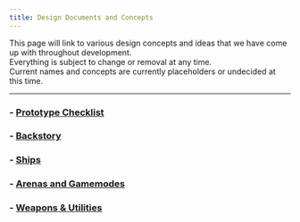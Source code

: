 ```yaml
---
title: Design Documents and Concepts
---
```

This page will link to various design concepts and ideas that we have come up with throughout development.  
Everything is subject to change or removal at any time.  
Current names and concepts are currently placeholders or undecided at this time.

---
### - [Prototype Checklist](designs/prototype)
### - [Backstory](designs/story)
### - [Ships](designs/ships)
### - [Arenas and Gamemodes](designs/arenas)
### - [Weapons & Utilities](designs/weapons)


